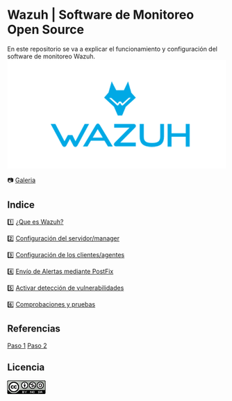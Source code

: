 # Wazuh | Software de Monitoreo Open Source
En este repositorio se va a explicar el funcionamiento y configuración del software de monitoreo Wazuh.
![WAZUH](https://github.com/kikeloppez/Wazuh-Monitoring/blob/main/contenido/logo-wazuh.png)

:camera: [Galeria](https://github.com/kikeloppez/Wazuh-Monitoring/blob/main/contenido/galeria.md)

## Indice
:one: [¿Que es Wazuh?](https://github.com/kikeloppez/Wazuh-Monitoring/blob/main/contenido/uno.md)

:two: [Configuración del servidor/manager](https://github.com/kikeloppez/Wazuh-Monitoring/blob/main/contenido/dos.md)

:three: [Configuración de los clientes/agentes](https://github.com/kikeloppez/Wazuh-Monitoring/blob/main/contenido/tres.md)

:four: [Envío de Alertas mediante PostFix](https://github.com/kikeloppez/Wazuh-Monitoring/blob/main/contenido/cuatro.md)

:five: [Activar detección de vulnerabilidades](https://github.com/kikeloppez/Wazuh-Monitoring/blob/main/contenido/cinco.md)

:six: [Comprobaciones y pruebas](https://github.com/kikeloppez/Wazuh-Monitoring/blob/main/contenido/seis.md)

## Referencias
[Paso 1](https://documentation.wazuh.com/current/quickstart.html)
[Paso 2](https://documentation.wazuh.com/current/installation-guide/wazuh-agent/wazuh-agent-package-linux.html)

## Licencia
![LICENCIA](https://github.com/kikelopser/tarea-chocolatey/blob/main/Imagenes/licencia.png)
